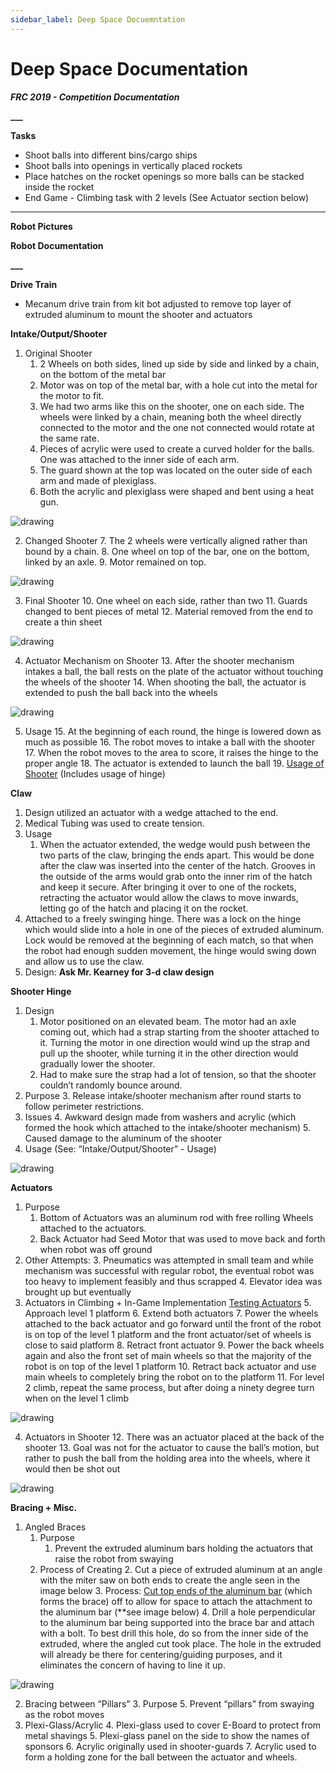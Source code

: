 ```yaml
---
sidebar_label: Deep Space Docuemntation
---
```


# Deep Space Documentation

**_FRC 2019 - Competition Documentation_**

**********************************\_\_\_**********************************

**Tasks**

- Shoot balls into different bins/cargo ships
- Shoot balls into openings in vertically placed rockets
- Place hatches on the rocket openings so more balls can be stacked inside the rocket
- End Game - Climbing task with 2 levels (See Actuator section below)

---

**Robot Pictures**

<!-- ![alt_text](images/image1.png "image_tooltip")



![alt_text](images/image2.jpg "image_tooltip") -->

**Robot Documentation**

**********************************\_\_\_**********************************

**Drive Train**

- Mecanum drive train from kit bot adjusted to remove top layer of extruded aluminum to mount the shooter and actuators

**Intake/Output/Shooter**

1. Original Shooter
   1. 2 Wheels on both sides, lined up side by side and linked by a chain, on the bottom of the metal bar
   2. Motor was on top of the metal bar, with a hole cut into the metal for the motor to fit.
   3. We had two arms like this on the shooter, one on each side. The wheels were linked by a chain, meaning both the wheel directly connected to the motor and the one not connected would rotate at the same rate.
   4. Pieces of acrylic were used to create a curved holder for the balls. One was attached to the inner side of each arm.
   5. The guard shown at the top was located on the outer side of each arm and made of plexiglass.
   6. Both the acrylic and plexiglass were shaped and bent using a heat gun.

![drawing](https://docs.google.com/drawings/d/12345/export/png)

2. Changed Shooter 7. The 2 wheels were vertically aligned rather than bound by a chain. 8. One wheel on top of the bar, one on the bottom, linked by an axle. 9. Motor remained on top.

![drawing](https://docs.google.com/drawings/d/12345/export/png)

3. Final Shooter 10. One wheel on each side, rather than two 11. Guards changed to bent pieces of metal 12. Material removed from the end to create a thin sheet

![drawing](https://docs.google.com/drawings/d/12345/export/png)

4. Actuator Mechanism on Shooter 13. After the shooter mechanism intakes a ball, the ball rests on the plate of the actuator without touching the wheels of the shooter 14. When shooting the ball, the actuator is extended to push the ball back into the wheels

![drawing](https://docs.google.com/drawings/d/12345/export/png)

5. Usage 15. At the beginning of each round, the hinge is lowered down as much as possible 16. The robot moves to intake a ball with the shooter 17. When the robot moves to the area to score, it raises the hinge to the proper angle 18. The actuator is extended to launch the ball 19. [Usage of Shooter](https://drive.google.com/file/d/1IrHA1J7CzK5Hf-GdQXEFkW_3aWTjqtrX/view?usp=sharing) (Includes usage of hinge)

**Claw**

1. Design utilized an actuator with a wedge attached to the end.
2. Medical Tubing was used to create tension.
3. Usage
   1. When the actuator extended, the wedge would push between the two parts of the claw, bringing the ends apart. This would be done after the claw was inserted into the center of the hatch. Grooves in the outside of the arms would grab onto the inner rim of the hatch and keep it secure. After bringing it over to one of the rockets, retracting the actuator would allow the claws to move inwards, letting go of the hatch and placing it on the rocket.
4. Attached to a freely swinging hinge. There was a lock on the hinge which would slide into a hole in one of the pieces of extruded aluminum. Lock would be removed at the beginning of each match, so that when the robot had enough sudden movement, the hinge would swing down and allow us to use the claw.
5. Design: **Ask Mr. Kearney for 3-d claw design**

**Shooter Hinge**

1. Design
   1. Motor positioned on an elevated beam. The motor had an axle coming out, which had a strap starting from the shooter attached to it. Turning the motor in one direction would wind up the strap and pull up the shooter, while turning it in the other direction would gradually lower the shooter.
   2. Had to make sure the strap had a lot of tension, so that the shooter couldn’t randomly bounce around.
2. Purpose 3. Release intake/shooter mechanism after round starts to follow perimeter restrictions.
3. Issues 4. Awkward design made from washers and acrylic (which formed the hook which attached to the intake/shooter mechanism) 5. Caused damage to the aluminum of the shooter
4. Usage (See: “Intake/Output/Shooter” - Usage)

![drawing](https://docs.google.com/drawings/d/12345/export/png)

**Actuators**

1. Purpose
   1. Bottom of Actuators was an aluminum rod with free rolling Wheels attached to the actuators.
   2. Back Actuator had Seed Motor that was used to move back and forth when robot was off ground
2. Other Attempts: 3. Pneumatics was attempted in small team and while mechanism was successful with regular robot, the eventual robot was too heavy to implement feasibly and thus scrapped 4. Elevator idea was brought up but eventually
3. Actuators in Climbing + In-Game Implementation [Testing Actuators](https://drive.google.com/file/d/11GiTpIHZkdGXb14OJ4V5qQ_5p1tUAzML/view?usp=sharing) 5. Approach level 1 platform 6. Extend both actuators 7. Power the wheels attached to the back actuator and go forward until the front of the robot is on top of the level 1 platform and the front actuator/set of wheels is close to said platform 8. Retract front actuator 9. Power the back wheels again and also the front set of main wheels so that the majority of the robot is on top of the level 1 platform 10. Retract back actuator and use main wheels to completely bring the robot on to the platform 11. For level 2 climb, repeat the same process, but after doing a ninety degree turn when on the level 1 climb

![drawing](https://docs.google.com/drawings/d/12345/export/png)

4. Actuators in Shooter 12. There was an actuator placed at the back of the shooter 13. Goal was not for the actuator to cause the ball’s motion, but rather to push the ball from the holding area into the wheels, where it would then be shot out

![drawing](https://docs.google.com/drawings/d/12345/export/png)

**Bracing + Misc.**

1. Angled Braces
   1. Purpose
      1. Prevent the extruded aluminum bars holding the actuators that raise the robot from swaying
   2. Process of Creating 2. Cut a piece of extruded aluminum at an angle with the miter saw on both ends to create the angle seen in the image below 3. Process: [Cut top ends of the aluminum bar](https://drive.google.com/file/d/1G6EDl3IKU72lkpsEYgrRA-2MAE3WA3G9/view?usp=sharing) (which forms the brace) off to allow for space to attach the attachment to the aluminum bar (\*\*see image below) 4. Drill a hole perpendicular to the aluminum bar being supported into the brace bar and attach with a bolt. To best drill this hole, do so from the inner side of the extruded, where the angled cut took place. The hole in the extruded will already be there for centering/guiding purposes, and it eliminates the concern of having to line it up.

![drawing](https://docs.google.com/drawings/d/12345/export/png)

2. Bracing between “Pillars” 3. Purpose 5. Prevent “pillars” from swaying as the robot moves
3. Plexi-Glass/Acrylic 4. Plexi-glass used to cover E-Board to protect from metal shavings 5. Plexi-glass panel on the side to show the names of sponsors 6. Acrylic originally used in shooter-guards 7. Acrylic used to form a holding zone for the ball between the actuator and wheels.
